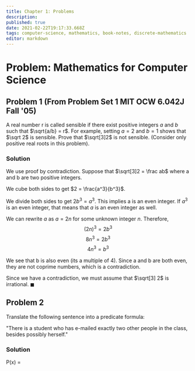 ```yaml
---
title: Chapter 1: Problems
description: 
published: true
date: 2021-02-22T19:17:33.668Z
tags: computer-science, mathematics, book-notes, discrete-mathematics
editor: markdown
---
```


# Problem: Mathematics for Computer Science

## Problem 1  (From Problem Set 1 MIT OCW 6.042J Fall '05)
A real number r is called sensible if there exist positive integers $a$ and $b$ such
that $\sqrt{a/b} = r$. For example, setting $a = 2$ and $b = 1$ shows that $\sqrt 2$ is sensible. Prove that $\sqrt[3]2$ is not sensible. (Consider only positive real roots in this problem).

### Solution
We use proof by contradiction. Suppose that $\sqrt[3]2 = \frac ab$ where a and b are two positive integers.

We cube both sides to get $2 = \frac{a^3}{b^3}$.

We divide both sides to get $2b^3 = a^3$. This implies a is an even integer. If $a^3$ is an even integer, that means that $a$ is an even integer as well.

We can rewrite $a$ as $a=2n$ for some unknown integer $n$. Therefore,
$$(2n)^3 = 2b^3$$
$$8n^3 = 2b^3$$
$$4n^3 = b^3$$

We see that b is also even (its a multiple of 4). Since a and b are both even, they are not coprime numbers, which is a contradiction.

Since we have a contradiction, we must assume that $\sqrt[3] 2$ is irrational. $\blacksquare$
## Problem 2
Translate the following sentence into a predicate formula:

"There is a student who has e-mailed exactly two other people in the class, besides possibly herself."

### Solution
P(x) = 

